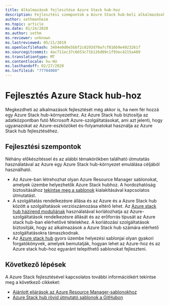 ```yaml
---
title: Alkalmazások fejlesztése Azure Stack hub-hoz
description: Fejlesztési szempontok a Azure Stack hub-beli alkalmazások Azure-szolgáltatásokkal történő prototípusának fejlesztéséhez.
author: sethmanheim
ms.topic: article
ms.date: 01/24/2020
ms.author: sethm
ms.reviewer: unknown
ms.lastreviewed: 05/21/2019
ms.openlocfilehash: 3404e0d0e5bbf2c8293d70a7cf816b9e4923261f
ms.sourcegitcommit: 4ac711ec37c6653c71b126d09c1f93ec4215a489
ms.translationtype: MT
ms.contentlocale: hu-HU
ms.lasthandoff: 02/27/2020
ms.locfileid: "77704080"
---
```

# <a name="develop-for-azure-stack-hub"></a>Fejlesztés Azure Stack hub-hoz

Megkezdheti az alkalmazások fejlesztését még akkor is, ha nem fér hozzá egy Azure Stack hub-környezethez. Az Azure Stack hub biztosítja az adatközpontban futó Microsoft Azure-szolgáltatásokat, ami azt jelenti, hogy ugyanazokat az Azure-eszközöket és-folyamatokat használja az Azure Stack hub fejlesztéséhez.

## <a name="development-considerations"></a>Fejlesztési szempontok

Néhány előkészítéssel és az alábbi témakörökben található útmutatás használatával az Azure egy Azure Stack hub-környezet emulálása céljából használható.

* Az Azure-ban létrehozhat olyan Azure Resource Manager sablonokat, amelyek üzembe helyezhetők Azure Stack hubhoz. A hordozhatóság biztosításához [tekintse meg a sablonok](azure-stack-develop-templates.md) kialakításával kapcsolatos útmutatást.
* A szolgáltatás rendelkezésre állása és az Azure és a Azure Stack hub között a szolgáltatások verziószámozása eltérő lehet. Az [Azure stack hub házirend moduljának](azure-stack-policy-module.md) használatával korlátozhatja az Azure-szolgáltatások rendelkezésre állását és az erőforrás típusát az Azure stack hub-ban elérhetővé tételekhez. A korlátozási szolgáltatások biztosítják, hogy az alkalmazások a Azure Stack hub számára elérhető szolgáltatásokra támaszkodnak.
* Az [Azure stack hub](https://github.com/Azure/AzureStack-QuickStart-Templates) gyors üzembe helyezési sablonjai olyan gyakori forgatókönyvek, amelyek bemutatják, hogyan lehet az Azure-hoz és az Azure stack hub-hoz egyaránt telepíthető sablonokat fejleszteni.

## <a name="next-steps"></a>Következő lépések

A Azure Stack fejlesztésével kapcsolatos további információkért tekintse meg a következő cikkeket:

* [Ajánlott eljárások az Azure Resource Manager-sablonokhoz](azure-stack-develop-templates.md)
* [Azure Stack hub rövid útmutató sablonok a GitHubon](https://github.com/Azure/AzureStack-QuickStart-Templates)
